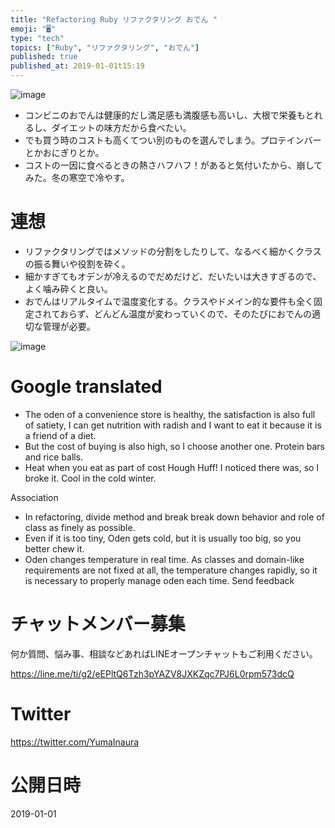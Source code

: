 ```yaml
---
title: "Refactoring Ruby リファクタリング おでん "
emoji: "🖥"
type: "tech"
topics: ["Ruby", "リファクタリング", "おでん"]
published: true
published_at: 2019-01-01t15:19
---
```


![image](https://user-images.githubusercontent.com/13635059/50570260-a6860f00-0dc6-11e9-9bfe-6ca559e8c7d7.png)

- コンビニのおでんは健康的だし満足感も満腹感も高いし、大根で栄養もとれるし、ダイエットの味方だから食べたい。
- でも買う時のコストも高くてつい別のものを選んでしまう。プロテインバーとかおにぎりとか。
- コストの一因に食べるときの熱さハフハフ！があると気付いたから、崩してみた。冬の寒空で冷やす。

# 連想

- リファクタリングではメソッドの分割をしたりして、なるべく細かくクラスの振る舞いや役割を砕く。
- 細かすぎてもオデンが冷えるのでだめだけど、だいたいは大きすぎるので、よく噛み砕くと良い。
- おでんはリアルタイムで温度変化する。クラスやドメイン的な要件も全く固定されておらず、どんどん温度が変わっていくので、そのたびにおでんの適切な管理が必要。

![image](https://user-images.githubusercontent.com/13635059/50570268-2c09bf00-0dc7-11e9-956d-47d430458a41.png)

# Google translated

- The oden of a convenience store is healthy, the satisfaction is also full of satiety, I can get nutrition with radish and I want to eat it because it is a friend of a diet.
- But the cost of buying is also high, so I choose another one. Protein bars and rice balls.
- Heat when you eat as part of cost Hough Huff! I noticed there was, so I broke it. Cool in the cold winter.

Association

- In refactoring, divide method and break break down behavior and role of class as finely as possible.
- Even if it is too tiny, Oden gets cold, but it is usually too big, so you better chew it.
- Oden changes temperature in real time. As classes and domain-like requirements are not fixed at all, the temperature changes rapidly, so it is necessary to properly manage oden each time.
Send feedback








<!-- Update From Qiita API -->

# チャットメンバー募集


何か質問、悩み事、相談などあればLINEオープンチャットもご利用ください。

https://line.me/ti/g2/eEPltQ6Tzh3pYAZV8JXKZqc7PJ6L0rpm573dcQ





# Twitter


https://twitter.com/YumaInaura


<!-- Update From Qiita API -->



# 公開日時

2019-01-01
